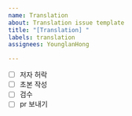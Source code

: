 ```yaml
---
name: Translation
about: Translation issue template
title: "[Translation] "
labels: translation
assignees: YounglanHong

---
```


> [](url)

- [ ] 저자 허락
- [ ] 초본 작성
- [ ] 검수
- [ ] pr 보내기
